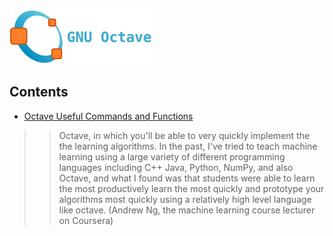 ![Octave](gnu-octave-logo-cropped.png)
## Contents
* [Octave Useful Commands and Functions](/Octave/octave_useful_commands.md)


>>Octave, in which you'll be able to very quickly implement the the learning algorithms. In the past, I've tried to teach machine learning using a large variety of different programming languages including C++ Java, Python, NumPy, and also Octave, and what I found was that students were able to learn the most productively learn the most quickly and prototype your algorithms most quickly using a relatively high level language like octave. (Andrew Ng, the machine learning course lecturer on Coursera)
